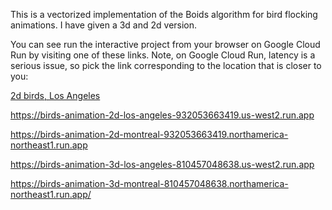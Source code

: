 This is a vectorized implementation of the Boids algorithm for bird flocking animations.  I have given a 3d and 2d version. 

You can see run the interactive project from your browser on Google Cloud Run by visiting one of these links.  Note, on Google Cloud Run, latency is a serious issue, so pick the link corresponding to the location that is closer to you:

<a href="https://example.com](https://birds-animation-2d-los-angeles-932053663419.us-west2.run.app" target="_blank">2d birds, Los Angeles</a>

https://birds-animation-2d-los-angeles-932053663419.us-west2.run.app

https://birds-animation-2d-montreal-932053663419.northamerica-northeast1.run.app

https://birds-animation-3d-los-angeles-810457048638.us-west2.run.app

https://birds-animation-3d-montreal-810457048638.northamerica-northeast1.run.app/
